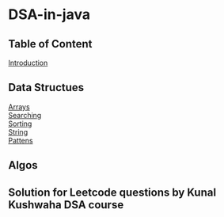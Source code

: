 # DSA-in-java

## Table of Content
[Introduction](https://github.com/harshsennnn/DSA-in-java/blob/main/Introduction.md)

## Data Structues
[Arrays](https://github.com/harshsennnn/DSA-in-java/blob/main/Array.java) <br>
[Searching](https://github.com/harshsennnn/DSA-in-java/blob/main/Searching.java) <br>
[Sorting](https://github.com/harshsennnn/DSA-in-java/blob/main/Sorting.java) <br>
[String](https://github.com/harshsennnn/DSA-in-java/blob/main/String.java) <br>
[Pattens](https://github.com/harshsennnn/DSA-in-java/blob/main/Patterns.java)







## Algos





## Solution for Leetcode questions by Kunal Kushwaha DSA course
